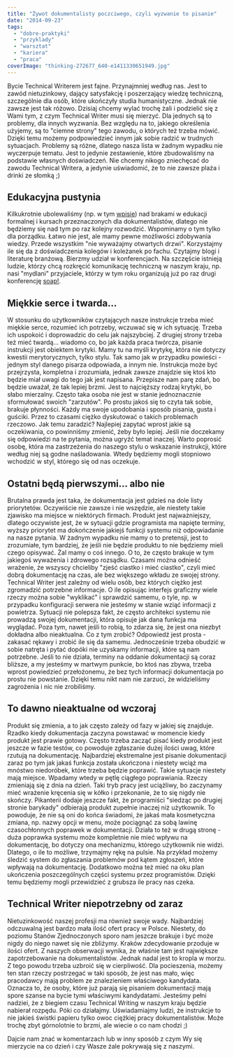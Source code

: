 ```yaml
---
title: "Żywot dokumentalisty poczciwego, czyli wyzwanie to pisanie"
date: "2014-09-23"
tags:
  - "dobre-praktyki"
  - "przyklady"
  - "warsztat"
  - "kariera"
  - "praca"
coverImage: "thinking-272677_640-e1411330651949.jpg"
---
```


Bycie Technical Writerem jest fajne. Przynajmniej według nas. Jest to zawód
nietuzinkowy, dający satysfakcję i poszerzający wiedzę techniczną, szczególnie
dla osób, które ukończyły studia humanistyczne. Jednak nie zawsze jest tak
różowo. Dzisiaj chcemy wylać trochę żali i podzielić się z Wami tym, z czym
Technical Writer musi się mierzyć. Dla jednych są to problemy, dla innych
wyzwania. Bez względu na to, jakiego określenia użyjemy, są to "ciemne strony"
tego zawodu, o których też trzeba mówić. Dzięki temu możemy podpowiedzieć innym
jak sobie radzić w trudnych sytuacjach. Problemy są różne, dlatego nasza lista w
żadnym wypadku nie wyczerpuje tematu. Jest to jedynie zestawienie, które
zbudowaliśmy na podstawie własnych doświadczeń. Nie chcemy nikogo zniechęcać do
zawodu Technical Writera, a jedynie uświadomić, że to nie zawsze plaża i drinki
ze słomką ;)

## Edukacyjna pustynia

Kilkukrotnie ubolewaliśmy (np. w tym
[wpisie](http://techwriter.pl/naucz-sie-sama-czesc-2/)) nad brakami w edukacji
formalnej i kursach przeznaczonych dla dokumentalistów, dlatego nie będziemy się
nad tym po raz kolejny rozwodzić. Wspominamy o tym tylko dla porządku. Łatwo nie
jest, ale mamy pewne możliwości zdobywania wiedzy. Przede wszystkim "nie
wyważajmy otwartych drzwi". Korzystajmy ile się da z doświadczenia kolegów i
koleżanek po fachu. Czytajmy blogi i literaturę branżową. Bierzmy udział w
konferencjach. Na szczęście istnieją ludzie, którzy chcą rozkręcić komunikację
techniczną w naszym kraju, np. nasi "mydlani" przyjaciele, którzy w tym roku
organizują już po raz drugi konferencję [soap!](http://soapconf.com/).

## Miękkie serce i twarda...

W stosunku do użytkowników czytających nasze instrukcje trzeba mieć miękkie
serce, rozumieć ich potrzeby, wczuwać się w ich sytuację. Trzeba ich uspokoić i
doprowadzic do celu jak najszybciej. Z drugiej strony trzeba też mieć twardą...
wiadomo co, bo jak każda praca twórcza, pisanie instrukcji jest obiektem
krytyki. Mamy tu na myśli krytykę, która nie dotyczy kwestii merytorycznych,
tylko stylu. Tak samo jak w przypadku powieści - jednym styl danego pisarza
odpowiada, a innym nie. Instrukcja może być przejrzysta, kompletna i zrozumiała,
jednak zawsze znajdzie się ktoś kto będzie miał uwagi do tego jak jest napisana.
Przepisze nam parę zdań, bo będzie uważał, że tak lepiej brzmi. Jest to
najcięższy rodzaj krytyki, bo słabo mierzalny. Często taka osoba nie jest w
stanie jednoznacznie sformułować swoich "zarzutów". Po prostu jakoś się to czyta
tak sobie, brakuje płynności. Każdy ma swoje upodobania i sposób pisania, gusta
i guściki. Przez to czasami ciężko dyskutować o takich problemach rzeczowo. Jak
temu zaradzić? Najlepiej zapytać wprost jakie są oczekiwania, co powinniśmy
zmienić, żeby było lepiej. Jeśli nie doczekamy się odpowiedzi na te pytania,
można ugryźć temat inaczej. Warto poprosić osobę, która ma zastrzeżenia do
naszego stylu o wskazanie instrukcji, które według niej są godne naśladowania.
Wtedy będziemy mogli stopniowo wchodzić w styl, którego się od nas oczekuje.

## Ostatni będą pierwszymi... albo nie

Brutalna prawda jest taka, że dokumentacja jest gdzieś na dole listy
priorytetów. Oczywiście nie zawsze i nie wszędzie, ale niestety takie zjawisko
ma miejsce w niektórych firmach. Produkt jest najważniejszy, dlatego oczywiste
jest, że w sytuacji gdzie programista ma napięte terminy, wyższy priorytet ma
dokończenie jakiejś funkcji systemu niż odpowiadanie na nasze pytania. W żadnym
wypadku nie mamy o to pretensji, jest to zrozumiałe, tym bardziej, że jeśli nie
będzie produktu to nie będziemy mieli czego opisywać. Żal mamy o coś innego. O
to, że często brakuje w tym jakiegoś wyważenia i zdrowego rozsądku. Czasami
można odnieść wrażenie, że wszyscy chcieliby "zjeść ciastko i mieć ciastko",
czyli mieć dobrą dokumentację na czas, ale bez większego wkładu ze swojej
strony. Technical Writer jest zależny od wielu osób, bez których ciężko jest
zgromadzić potrzebne informacje. O ile opisując interfejs graficzny wiele rzeczy
można sobie "wyklikać" i sprawdzić samemu, o tyle, np. w przypadku konfiguracji
serwera nie jesteśmy w stanie wziąć informacji z powietrza. Sytuacji nie
polepsza fakt, że często architekci systemu nie prowadzą swojej dokumentacji,
która opisuje jak dana funkcja ma wyglądać. Poza tym, nawet jeśli to robią, to
zdarza się, że jest ona niezbyt dokładna albo nieaktualna. Co z tym zrobić?
Odpowiedź jest prosta - zakasać rękawy i zrobić ile się da samemu. Jednocześnie
trzeba obudzić w sobie natręta i pytać dopóki nie uzyskamy informacji, które są
nam potrzebne. Jeśli to nie działa, terminy na oddanie dokumentacji są coraz
bliższe, a my jesteśmy w martwym punkcie, bo ktoś nas zbywa, trzeba wprost
powiedzieć przełożonemu, że bez tych informacji dokumentacja po prostu nie
powstanie. Dzięki temu nikt nam nie zarzuci, że widzieliśmy zagrożenia i nic nie
zrobiliśmy.

## To dawno nieaktualne od wczoraj

Produkt się zmienia, a to jak często zależy od fazy w jakiej się znajduje.
Rzadko kiedy dokumentacja zaczyna powstawać w momencie kiedy produkt jest prawie
gotowy. Często trzeba zacząć pisać kiedy produkt jest jeszcze w fazie testów, co
powoduje zgłaszanie dużej ilości uwag, które rzutują na dokumentację.
Najbardziej ekstremalne jest pisanie dokumentacji zaraz po tym jak jakaś funkcja
została ukończona i niestety wciąż ma mnóstwo niedoróbek, które trzeba będzie
poprawić. Takie sytuacje niestety mają miejsce. Wpadamy wtedy w pętlę ciągłego
poprawiania. Rzeczy zmieniają się z dnia na dzień. Taki tryb pracy jest
uciążliwy, bo zaczynamy mieć wrażenie kręcenia się w kółko i przekonanie, że to
się nigdy nie skończy. Pikanterii dodaje jeszcze fakt, że programiści "siedząc
po drugiej stronie barykady" odbierają produkt zupełnie inaczej niż użytkownik.
To powoduje, że nie są oni do końca świadomi, że jakaś mała kosmetyczna zmiana,
np. nazwy opcji w menu, może pociągnąć za sobą lawinę czasochłonnych poprawek w
dokumentacji. Działa to też w drugą stronę - duża poprawka systemu może
kompletnie nie mieć wpływu na dokumentację, bo dotyczy ona mechanizmu, którego
użytkownik nie widzi. Dlatego, o ile to możliwe, trzymajmy rękę na pulsie. Na
przykład możemy śledzić system do zgłaszania problemów pod kątem zgłoszeń, które
wpływają na dokumentację. Dodatkowo można też mieć na oku plan ukończenia
poszczególnych części systemu przez programistów. Dzięki temu będziemy mogli
przewidzieć z grubsza ile pracy nas czeka.

## Technical Writer niepotrzebny od zaraz

Nietuzinkowość naszej profesji ma również swoje wady. Najbardziej odczuwalną
jest bardzo mała ilość ofert pracy w Polsce. Niestety, do poziomu Stanów
Zjednoczonych sporo nam jeszcze brakuje i być może nigdy do niego nawet się nie
zbliżymy. Kraków zdecydowanie przoduje w ilości ofert. Z naszych obserwacji
wynika, że właśnie tam jest największe zapotrzebowanie na dokumentalistów.
Jednak nadal jest to kropla w morzu. Z tego powodu trzeba uzbroić się w
cierpliwość. Dla pocieszenia, możemy ten stan rzeczy postrzegać w taki sposób,
że jest nas mało, więc pracodawcy mają problem ze znalezieniem właściwego
kandydata. Oznacza to, że osoby, które już parają się pisaniem dokumentacji mają
spore szanse na bycie tymi właściwymi kandydatami. Jesteśmy pełni nadziei, że z
biegiem czasu Technical Writing w naszym kraju będzie nabierał rozpędu. Póki co
działajmy. Uświadamiajmy ludzi, że instrukcje to nie jakieś świstki papieru
tylko owoc ciężkiej pracy dokumentalistów. Może trochę zbyt górnolotnie to
brzmi, ale wiecie o co nam chodzi ;)

Dajcie nam znać w komentarzach lub w inny sposób z czym Wy się mierzycie na co
dzień i czy Wasze żale pokrywają się z naszymi.
